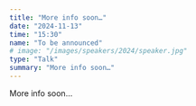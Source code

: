 ```yaml
---
title: "More info soon…"
date: "2024-11-13"
time: "15:30"
name: "To be announced"
# image: "/images/speakers/2024/speaker.jpg"
type: "Talk"
summary: "More info soon…"
---
```


More info soon…
